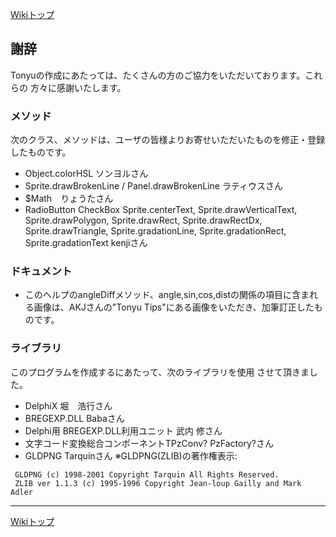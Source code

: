 
[Wikiトップ](./)

## 謝辞

Tonyuの作成にあたっては、たくさんの方のご協力をいただいております。これらの 方々に感謝いたします。

### メソッド

次のクラス、メソッドは、ユーザの皆様よりお寄せいただいたものを修正・登録したものです。

- Object.colorHSL ソンヨルさん
- Sprite.drawBrokenLine / Panel.drawBrokenLine ラティウスさん
- $Math　りょうたさん
- RadioButton CheckBox Sprite.centerText, Sprite.drawVerticalText, Sprite.drawPolygon, Sprite.drawRect, Sprite.drawRectDx, Sprite.drawTriangle, Sprite.gradationLine, Sprite.gradationRect, Sprite.gradationText kenjiさん

### ドキュメント  

- このヘルプのangleDiffメソッド、angle,sin,cos,distの関係の項目に含まれる画像は、AKJさんの"Tonyu Tips"にある画像をいただき、加筆訂正したものです。

### ライブラリ

このプログラムを作成するにあたって、次のライブラリを使用 させて頂きました。

- DelphiX 堀　浩行さん
- BREGEXP.DLL Babaさん
- Delphi用 BREGEXP.DLL利用ユニット 武内 修さん
- 文字コード変換総合コンポーネントTPzConv? PzFactory?さん
- GLDPNG Tarquinさん
※GLDPNG(ZLIB)の著作権表示:
```
 GLDPNG (c) 1998-2001 Copyright Tarquin All Rights Reserved.
 ZLIB ver 1.1.3 (c) 1995-1996 Copyright Jean-loup Gailly and Mark Adler
```

***

[Wikiトップ](./)


